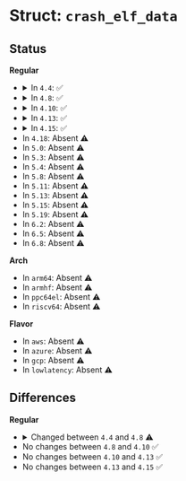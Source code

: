 # Struct: <code>crash_elf_data</code>

## Status
<b>Regular</b>
<ul>
<li>
<details>
<summary>In <code>4.4</code>: ✅</summary>

```c
struct crash_elf_data {
    struct kimage *image;
    unsigned int max_nr_ranges;
    long unsigned int gart_start;
    long unsigned int gart_end;
    void *ehdr;
    void *bufp;
    struct crash_mem mem;
};
```
</details>
</li>
<li>
<details>
<summary>In <code>4.8</code>: ✅</summary>

```c
struct crash_elf_data {
    struct kimage *image;
    unsigned int max_nr_ranges;
    void *ehdr;
    void *bufp;
    struct crash_mem mem;
};
```
</details>
</li>
<li>
<details>
<summary>In <code>4.10</code>: ✅</summary>

```c
struct crash_elf_data {
    struct kimage *image;
    unsigned int max_nr_ranges;
    void *ehdr;
    void *bufp;
    struct crash_mem mem;
};
```
</details>
</li>
<li>
<details>
<summary>In <code>4.13</code>: ✅</summary>

```c
struct crash_elf_data {
    struct kimage *image;
    unsigned int max_nr_ranges;
    void *ehdr;
    void *bufp;
    struct crash_mem mem;
};
```
</details>
</li>
<li>
<details>
<summary>In <code>4.15</code>: ✅</summary>

```c
struct crash_elf_data {
    struct kimage *image;
    unsigned int max_nr_ranges;
    void *ehdr;
    void *bufp;
    struct crash_mem mem;
};
```
</details>
</li>
<li>
In <code>4.18</code>: Absent ⚠️
</li>
<li>
In <code>5.0</code>: Absent ⚠️
</li>
<li>
In <code>5.3</code>: Absent ⚠️
</li>
<li>
In <code>5.4</code>: Absent ⚠️
</li>
<li>
In <code>5.8</code>: Absent ⚠️
</li>
<li>
In <code>5.11</code>: Absent ⚠️
</li>
<li>
In <code>5.13</code>: Absent ⚠️
</li>
<li>
In <code>5.15</code>: Absent ⚠️
</li>
<li>
In <code>5.19</code>: Absent ⚠️
</li>
<li>
In <code>6.2</code>: Absent ⚠️
</li>
<li>
In <code>6.5</code>: Absent ⚠️
</li>
<li>
In <code>6.8</code>: Absent ⚠️
</li>
</ul>
<b>Arch</b>
<ul>
<li>
In <code>arm64</code>: Absent ⚠️
</li>
<li>
In <code>armhf</code>: Absent ⚠️
</li>
<li>
In <code>ppc64el</code>: Absent ⚠️
</li>
<li>
In <code>riscv64</code>: Absent ⚠️
</li>
</ul>
<b>Flavor</b>
<ul>
<li>
In <code>aws</code>: Absent ⚠️
</li>
<li>
In <code>azure</code>: Absent ⚠️
</li>
<li>
In <code>gcp</code>: Absent ⚠️
</li>
<li>
In <code>lowlatency</code>: Absent ⚠️
</li>
</ul>

## Differences
<b>Regular</b>
<ul>
<li>
<details>
<summary>Changed between <code>4.4</code> and <code>4.8</code> ⚠️</summary>
<ul>
<li>
<b>Field removed. </b>
<code>long unsigned int gart_start</code>
</li>
<li>
<b>Field removed. </b>
<code>long unsigned int gart_end</code>
</li>
</ul>
</details>
</li>
<li>
No changes between <code>4.8</code> and <code>4.10</code> ✅
</li>
<li>
No changes between <code>4.10</code> and <code>4.13</code> ✅
</li>
<li>
No changes between <code>4.13</code> and <code>4.15</code> ✅
</li>
</ul>
